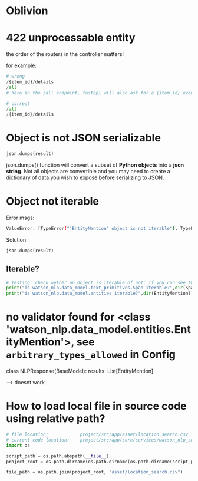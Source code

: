 # Oblivion

# 422 unprocessable entity
the order of the routers in the controller matters!

for example:
```python
# wrong
/{item_id}/details
/all
# here in the /all endpoint, fastapi will also ask for a {item_id} even though its not written

# correct
/all
/{item_id}/details
```



# Object is not JSON serializable

```python
json.dumps(result)
```

json.dumps() function will convert a subset of **Python objects** into a **json string**. Not all objects are convertible and you may need to create a dictionary of data you wish to expose before serializing to JSON.

# Object not iterable

Error msgs:

```bash
ValueError: [TypeError("'EntityMention' object is not iterable"), TypeError('vars() argument must have __dict__ attribute')]
```

Solution:

```python
json.dumps(result)
```

## Iterable?

```python
# Testing: check wether an Object is iterable of not: If you can see the magic method __iter__, then the data are iterable. If not, then the data are not iterable and you shouldn’t bother looping through them.
print("is watson_nlp.data_model.text_primitives.Span iterable?",dir(Span))
print("is watson_nlp.data_model.entities iterable?",dir(EntityMention))
```

# no validator found for <class 'watson_nlp.data_model.entities.EntityMention'>, see `arbitrary_types_allowed` in Config

class NLPResponse(BaseModel):
results: List[EntityMention]

--> doesnt work

# How to load local file in source code using relative path?

```python
# file location:            project/src/app/asset/location_search.csv
# current code location:    project/src/app/core/services/watson_nlp_service.py
import os

script_path = os.path.abspath(__file__)
project_root = os.path.dirname(os.path.dirname(os.path.dirname(script_path)))

file_path = os.path.join(project_root, "asset/location_search.csv")
```
